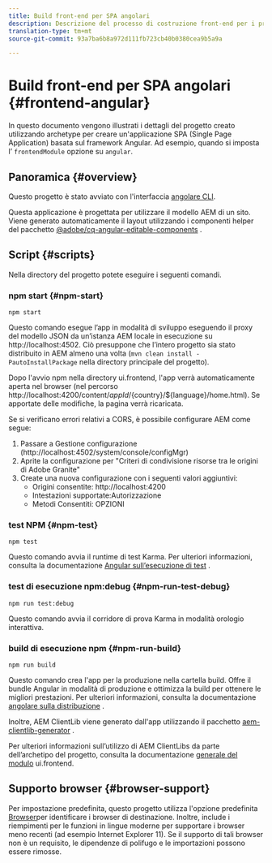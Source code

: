```yaml
---
title: Build front-end per SPA angolari
description: Descrizione del processo di costruzione front-end per i progetti SPA basati su Angular
translation-type: tm+mt
source-git-commit: 93a7ba6b8a972d111fb723cb40b0380cea9b5a9a

---
```



# Build front-end per SPA angolari {#frontend-angular}

In questo documento vengono illustrati i dettagli del progetto creato utilizzando archetype per creare un&#39;applicazione SPA (Single Page Application) basata sul framework Angular. Ad esempio, quando si imposta l’ `frontendModule` opzione su `angular`.

## Panoramica {#overview}

Questo progetto è stato avviato con l&#39;interfaccia [angolare CLI](https://github.com/angular/angular-cli).

Questa applicazione è progettata per utilizzare il modello AEM di un sito. Viene generato automaticamente il layout utilizzando i componenti helper del pacchetto [@adobe/cq-angular-editable-components](https://www.npmjs.com/package/@adobe/cq-angular-editable-components) .

## Script {#scripts}

Nella directory del progetto potete eseguire i seguenti comandi.

### npm start {#npm-start}

```
npm start
```

Questo comando esegue l’app in modalità di sviluppo eseguendo il proxy del modello JSON da un’istanza AEM locale in esecuzione su http://localhost:4502. Ciò presuppone che l’intero progetto sia stato distribuito in AEM almeno una volta (`mvn clean install -PautoInstallPackage` nella directory principale del progetto).

Dopo l&#39;avvio npm nella directory ui.frontend, l&#39;app verrà automaticamente aperta nel browser (nel percorso http://localhost:4200/content/${appId}/${country}/${language}/home.html). Se apportate delle modifiche, la pagina verrà ricaricata.

Se si verificano errori relativi a CORS, è possibile configurare AEM come segue:

1. Passare a Gestione configurazione (http://localhost:4502/system/console/configMgr)
1. Aprite la configurazione per &quot;Criteri di condivisione risorse tra le origini di Adobe Granite&quot;
1. Create una nuova configurazione con i seguenti valori aggiuntivi:
   * Origini consentite: http://localhost:4200
   * Intestazioni supportate:Autorizzazione
   * Metodi Consentiti: OPZIONI

### test NPM {#npm-test}

```
npm test
```

Questo comando avvia il runtime di test Karma. Per ulteriori informazioni, consulta la documentazione [Angular sull’esecuzione di test](https://angular.io/guide/testing) .

### test di esecuzione npm:debug {#npm-run-test-debug}

```
npm run test:debug
```

Questo comando avvia il corridore di prova Karma in modalità orologio interattiva.

### build di esecuzione npm {#npm-run-build}

```
npm run build
```

Questo comando crea l&#39;app per la produzione nella cartella build. Offre il bundle Angular in modalità di produzione e ottimizza la build per ottenere le migliori prestazioni. Per ulteriori informazioni, consulta la documentazione [angolare sulla distribuzione](https://angular.io/guide/deployment) .

Inoltre, AEM ClientLib viene generato dall&#39;app utilizzando il pacchetto [aem-clientlib-generator](https://github.com/wcm-io-frontend/aem-clientlib-generator) .

Per ulteriori informazioni sull’utilizzo di AEM ClientLibs da parte dell’archetipo del progetto, consulta la documentazione [generale del modulo](uifrontend.md#clientlibs) ui.frontend.

## Supporto browser {#browser-support}

Per impostazione predefinita, questo progetto utilizza l&#39;opzione predefinita [Browser](https://github.com/browserslist/browserslist)per identificare i browser di destinazione. Inoltre, include i riempimenti per le funzioni in lingue moderne per supportare i browser meno recenti (ad esempio Internet Explorer 11). Se il supporto di tali browser non è un requisito, le dipendenze di polifugo e le importazioni possono essere rimosse.
